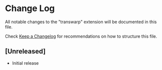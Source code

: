 # Change Log

All notable changes to the "transwarp" extension will be documented in this file.

Check [Keep a Changelog](http://keepachangelog.com/) for recommendations on how to structure this file.

## [Unreleased]

- Initial release